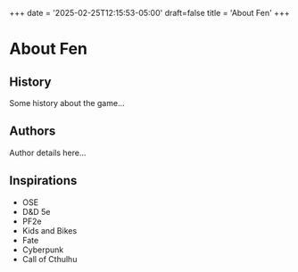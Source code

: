 +++
date = '2025-02-25T12:15:53-05:00'
draft=false
title = 'About Fen'
+++

# About Fen

## History

Some history about the game...

## Authors

Author details here...

## Inspirations

- OSE
- D&D 5e
- PF2e
- Kids and Bikes
- Fate
- Cyberpunk
- Call of Cthulhu

